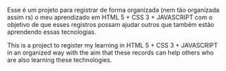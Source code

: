 Esse é um projeto para registrar de forma organizada (nem tão organizada assim rs) o meu aprendizado em HTML 5 + CSS 3 + JAVASCRIPT com o objetivo de que esses registros possam ajudar outros que também estão aprendendo essas tecnologias.

This is a project to register my learning in HTML 5 + CSS 3 + JAVASCRIPT in an organized way with the aim that these records can help others who are also learning these technologies.
